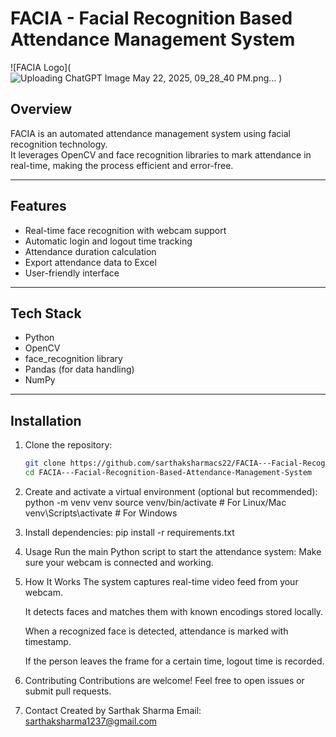 # FACIA - Facial Recognition Based Attendance Management System

![FACIA Logo](![Uploading ChatGPT Image May 22, 2025, 09_28_40 PM.png…]()
)  <!-- Optional -->

## Overview

FACIA is an automated attendance management system using facial recognition technology.  
It leverages OpenCV and face recognition libraries to mark attendance in real-time, making the process efficient and error-free.

---

## Features

- Real-time face recognition with webcam support  
- Automatic login and logout time tracking  
- Attendance duration calculation  
- Export attendance data to Excel  
- User-friendly interface

---

## Tech Stack

- Python  
- OpenCV  
- face_recognition library  
- Pandas (for data handling)  
- NumPy

---

## Installation

1. Clone the repository:

   ```bash
   git clone https://github.com/sarthaksharmacs22/FACIA---Facial-Recognition-Based-Attendance-Management-System.git
   cd FACIA---Facial-Recognition-Based-Attendance-Management-System
2. Create and activate a virtual environment (optional but recommended):
   python -m venv venv
   source venv/bin/activate  # For Linux/Mac
   venv\Scripts\activate     # For Windows
3. Install dependencies:
   pip install -r requirements.txt
4. Usage
   Run the main Python script to start the attendance system:
   Make sure your webcam is connected and working.
5. How It Works
   The system captures real-time video feed from your webcam.
    
   It detects faces and matches them with known encodings stored locally.
    
   When a recognized face is detected, attendance is marked with timestamp.
    
   If the person leaves the frame for a certain time, logout time is recorded.
6. Contributing
   Contributions are welcome! Feel free to open issues or submit pull requests.

7. Contact
   Created by Sarthak Sharma
   Email: sarthaksharma1237@gmail.com
    


